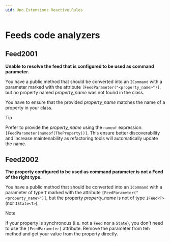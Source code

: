 ```yaml
---
uid: Uno.Extensions.Reactive.Rules
---
```

# Feeds code analyzers

## Feed2001
**Unable to resolve the feed that is configured to be used as command parameter.**

You have a public method that should be converted into an `ICommand` with a parameter marked with the attribute `[FeedParameter("<property_name>")]`,
but no property named _property_name_ was not found in the class.

You have to ensure that the provided _property_name_ matches the name of a property in your class.

> [!TIP]
> Prefer to provide the _property_name_ using the `nameof` expression: `[FeedParameter(nameof(TheProperty))]`.
> This ensure better discoverability and increase maintenability as refactoring tools will automatically update the name.

## Feed2002
**The property configured to be used as command parameter is not a Feed of the right type.**

You have a public method that should be converted into an `ICommand` with a parameter of type `T` marked with the attribute `[FeedParameter("<property_name>")]`,
but the property _property_name_ is not of type `IFeed<T>` (nor `IState<T>`).

> [!NOTE]
> If your property is synchronous (i.e. not a `Feed` nor a `State`), you don't need to use the `[FeedParameter]` attribute.
> Remove the parameter from teh method and get your value from the property directly.
